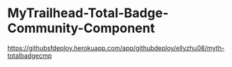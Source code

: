 # MyTrailhead-Total-Badge-Community-Component

https://githubsfdeploy.herokuapp.com/app/githubdeploy/ellyzhu08/myth-totalbadgecmp
